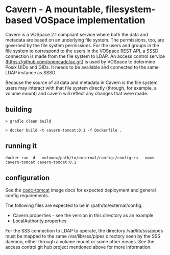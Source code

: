 # Cavern - A mountable, filesystem-based VOSpace implementation

Cavern is a VOSpace 2.1 compliant service where both the data and metadata are based on an underlying file system.  The permissions, too, are governed by the file system permissions.  For the users and groups in the file system to correspond to the users in the VOSpace REST API, a SSSD connection is made from the file system to LDAP.  An access control service (https://github.com/opencadc/ac.git) is used by VOSpace to determine Posix UIDs and GIDs.  It needs to be available and connected to the same LDAP instance as SSSD.

Because the source of all data and metadata in Cavern is the file system, users may interact with that file system directly (through, for example, a volume mount) and cavern will reflect any changes that were made. 

## building

```
> gradle clean build

> docker build -t cavern-tomcat:0.1 -f Dockerfile .
```

## running it
```
docker run -d --volume=/path/to/external/config:/config:ro --name cavern-tomcat cavern-tomcat:0.1
```

## configuration

See the <a href="https://github.com/opencadc/docker-base/tree/master/cadc-tomcat">cadc-tomcat</a> image docs 
for expected deployment and general config requirements.

The following files are expected to be in /path/to/external/config:
* Cavern.properties - see the version in this directory as an example
* LocalAuthority.properties

For the SSS connection to LDAP to operate, the directory /var/lib/sss/pipes must be mapped to the same /var/lib/sss/pipes directory seen by the SSS daemon, either through a volume mount or some other means.  See the access control git hub project mentioned above for more information.
